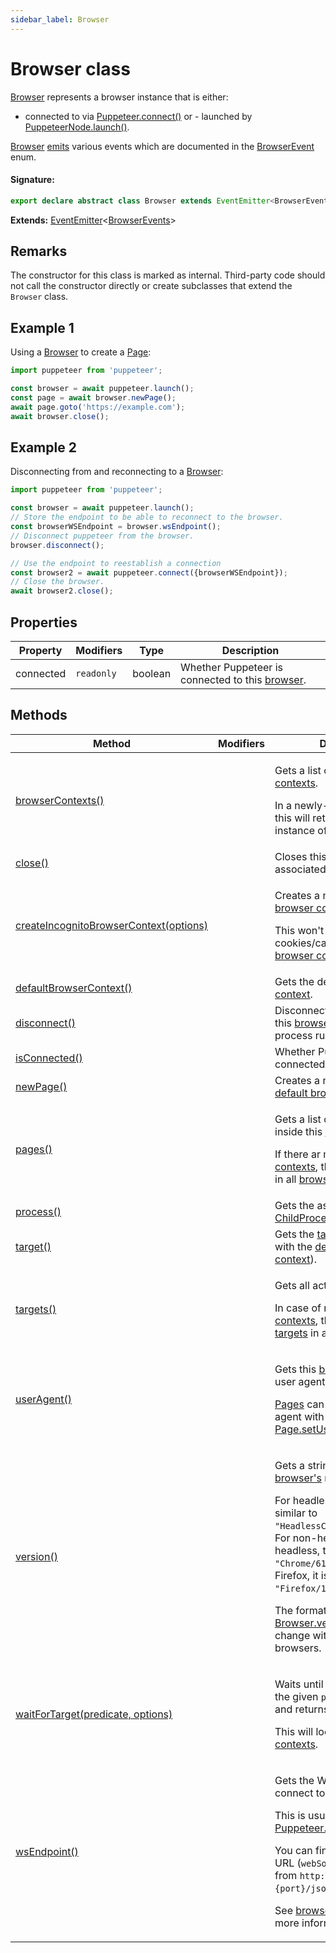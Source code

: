 ```yaml
---
sidebar_label: Browser
---
```


# Browser class

[Browser](./puppeteer.browser.md) represents a browser instance that is either:

- connected to via [Puppeteer.connect()](./puppeteer.puppeteer.connect.md) or - launched by [PuppeteerNode.launch()](./puppeteer.puppeteernode.launch.md).

[Browser](./puppeteer.browser.md) [emits](./puppeteer.eventemitter.md) various events which are documented in the [BrowserEvent](./puppeteer.browserevent.md) enum.

#### Signature:

```typescript
export declare abstract class Browser extends EventEmitter<BrowserEvents>
```

**Extends:** [EventEmitter](./puppeteer.eventemitter.md)&lt;[BrowserEvents](./puppeteer.browserevents.md)&gt;

## Remarks

The constructor for this class is marked as internal. Third-party code should not call the constructor directly or create subclasses that extend the `Browser` class.

## Example 1

Using a [Browser](./puppeteer.browser.md) to create a [Page](./puppeteer.page.md):

```ts
import puppeteer from 'puppeteer';

const browser = await puppeteer.launch();
const page = await browser.newPage();
await page.goto('https://example.com');
await browser.close();
```

## Example 2

Disconnecting from and reconnecting to a [Browser](./puppeteer.browser.md):

```ts
import puppeteer from 'puppeteer';

const browser = await puppeteer.launch();
// Store the endpoint to be able to reconnect to the browser.
const browserWSEndpoint = browser.wsEndpoint();
// Disconnect puppeteer from the browser.
browser.disconnect();

// Use the endpoint to reestablish a connection
const browser2 = await puppeteer.connect({browserWSEndpoint});
// Close the browser.
await browser2.close();
```

## Properties

| Property  | Modifiers             | Type    | Description                                                               |
| --------- | --------------------- | ------- | ------------------------------------------------------------------------- |
| connected | <code>readonly</code> | boolean | Whether Puppeteer is connected to this [browser](./puppeteer.browser.md). |

## Methods

| Method                                                                                         | Modifiers | Description                                                                                                                                                                                                                                                                                                                                                                                                                                                                                       |
| ---------------------------------------------------------------------------------------------- | --------- | ------------------------------------------------------------------------------------------------------------------------------------------------------------------------------------------------------------------------------------------------------------------------------------------------------------------------------------------------------------------------------------------------------------------------------------------------------------------------------------------------- |
| [browserContexts()](./puppeteer.browser.browsercontexts.md)                                    |           | <p>Gets a list of open [browser contexts](./puppeteer.browsercontext.md).</p><p>In a newly-created [browser](./puppeteer.browser.md), this will return a single instance of [BrowserContext](./puppeteer.browsercontext.md).</p>                                                                                                                                                                                                                                                                  |
| [close()](./puppeteer.browser.close.md)                                                        |           | Closes this [browser](./puppeteer.browser.md) and all associated [pages](./puppeteer.page.md).                                                                                                                                                                                                                                                                                                                                                                                                    |
| [createIncognitoBrowserContext(options)](./puppeteer.browser.createincognitobrowsercontext.md) |           | <p>Creates a new incognito [browser context](./puppeteer.browsercontext.md).</p><p>This won't share cookies/cache with other [browser contexts](./puppeteer.browsercontext.md).</p>                                                                                                                                                                                                                                                                                                               |
| [defaultBrowserContext()](./puppeteer.browser.defaultbrowsercontext.md)                        |           | Gets the default [browser context](./puppeteer.browsercontext.md).                                                                                                                                                                                                                                                                                                                                                                                                                                |
| [disconnect()](./puppeteer.browser.disconnect.md)                                              |           | Disconnects Puppeteer from this [browser](./puppeteer.browser.md), but leaves the process running.                                                                                                                                                                                                                                                                                                                                                                                                |
| [isConnected()](./puppeteer.browser.isconnected.md)                                            |           | Whether Puppeteer is connected to this [browser](./puppeteer.browser.md).                                                                                                                                                                                                                                                                                                                                                                                                                         |
| [newPage()](./puppeteer.browser.newpage.md)                                                    |           | Creates a new [page](./puppeteer.page.md) in the [default browser context](./puppeteer.browser.defaultbrowsercontext.md).                                                                                                                                                                                                                                                                                                                                                                         |
| [pages()](./puppeteer.browser.pages.md)                                                        |           | <p>Gets a list of all open [pages](./puppeteer.page.md) inside this [Browser](./puppeteer.browser.md).</p><p>If there ar multiple [browser contexts](./puppeteer.browsercontext.md), this returns all [pages](./puppeteer.page.md) in all [browser contexts](./puppeteer.browsercontext.md).</p>                                                                                                                                                                                                  |
| [process()](./puppeteer.browser.process.md)                                                    |           | Gets the associated [ChildProcess](https://nodejs.org/api/child_process.html#class-childprocess).                                                                                                                                                                                                                                                                                                                                                                                                 |
| [target()](./puppeteer.browser.target.md)                                                      |           | Gets the [target](./puppeteer.target.md) associated with the [default browser context](./puppeteer.browser.defaultbrowsercontext.md)).                                                                                                                                                                                                                                                                                                                                                            |
| [targets()](./puppeteer.browser.targets.md)                                                    |           | <p>Gets all active [targets](./puppeteer.target.md).</p><p>In case of multiple [browser contexts](./puppeteer.browsercontext.md), this returns all [targets](./puppeteer.target.md) in all [browser contexts](./puppeteer.browsercontext.md).</p>                                                                                                                                                                                                                                                 |
| [userAgent()](./puppeteer.browser.useragent.md)                                                |           | <p>Gets this [browser's](./puppeteer.browser.md) original user agent.</p><p>[Pages](./puppeteer.page.md) can override the user agent with [Page.setUserAgent()](./puppeteer.page.setuseragent.md).</p>                                                                                                                                                                                                                                                                                            |
| [version()](./puppeteer.browser.version.md)                                                    |           | <p>Gets a string representing this [browser's](./puppeteer.browser.md) name and version.</p><p>For headless browser, this is similar to <code>&quot;HeadlessChrome/61.0.3153.0&quot;</code>. For non-headless or new-headless, this is similar to <code>&quot;Chrome/61.0.3153.0&quot;</code>. For Firefox, it is similar to <code>&quot;Firefox/116.0a1&quot;</code>.</p><p>The format of [Browser.version()](./puppeteer.browser.version.md) might change with future releases of browsers.</p> |
| [waitForTarget(predicate, options)](./puppeteer.browser.waitfortarget.md)                      |           | <p>Waits until a [target](./puppeteer.target.md) matching the given <code>predicate</code> appears and returns it.</p><p>This will look all open [browser contexts](./puppeteer.browsercontext.md).</p>                                                                                                                                                                                                                                                                                           |
| [wsEndpoint()](./puppeteer.browser.wsendpoint.md)                                              |           | <p>Gets the WebSocket URL to connect to this [browser](./puppeteer.browser.md).</p><p>This is usually used with [Puppeteer.connect()](./puppeteer.puppeteer.connect.md).</p><p>You can find the debugger URL (<code>webSocketDebuggerUrl</code>) from <code>http://$\{host\}:$\{port\}/json/version</code>.</p><p>See [browser endpoint](https://chromedevtools.github.io/devtools-protocol/#how-do-i-access-the-browser-target) for more information.</p>                                            |
